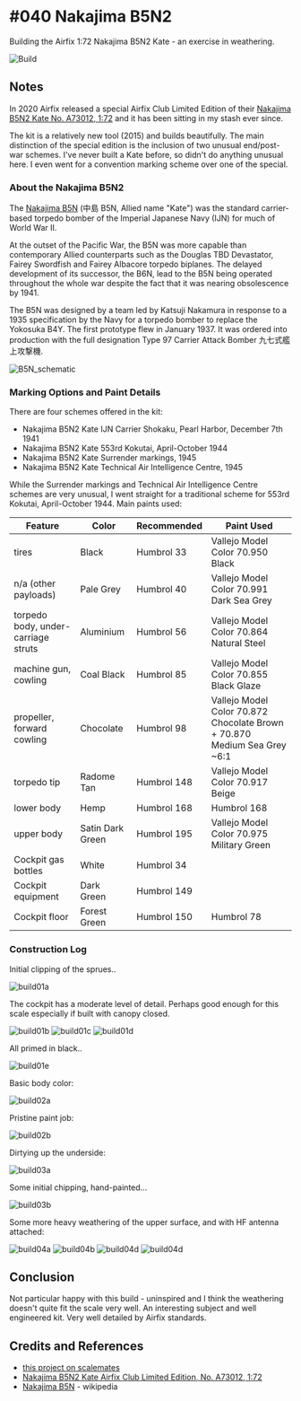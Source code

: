 # #040 Nakajima B5N2

Building the Airfix 1:72 Nakajima B5N2 Kate - an exercise in weathering.

![Build](./assets/NakajimaB5N2_build.jpg?raw=true)

## Notes

In 2020 Airfix released a special Airfix Club Limited Edition of their [Nakajima B5N2 Kate No. A73012, 1:72](https://www.scalemates.com/kits/airfix-a73012-nakajima-b5n2-kate--1293106) and it has been sitting in my stash ever since.

The kit is a relatively new tool (2015) and builds beautifully. The main distinction of the special edition is the inclusion of two unusual end/post-war schemes. I've never built a Kate before, so didn't do anything unusual here. I even went for a convention marking scheme over one of the special.

### About the Nakajima B5N2

The [Nakajima B5N](https://en.wikipedia.org/wiki/Nakajima_B5N) (中島 B5N, Allied name "Kate") was the standard carrier-based torpedo bomber of the Imperial Japanese Navy (IJN) for much of World War II.

At the outset of the Pacific War, the B5N was more capable than contemporary Allied counterparts such as the Douglas TBD Devastator, Fairey Swordfish and Fairey Albacore torpedo biplanes.
The delayed development of its successor, the B6N, lead to the B5N being operated throughout the whole war despite the fact that it was nearing obsolescence by 1941.

The B5N was designed by a team led by Katsuji Nakamura in response to a 1935 specification by the Navy for a torpedo bomber to replace the Yokosuka B4Y.
The first prototype flew in January 1937.
It was  ordered into production with the full designation Type 97 Carrier Attack Bomber 九七式艦上攻撃機.

![B5N_schematic](./assets/B5N_schematic.jpg?raw=true)

### Marking Options and Paint Details

There are four schemes offered in the kit:

* Nakajima B5N2 Kate IJN Carrier Shokaku, Pearl Harbor, December 7th 1941
* Nakajima B5N2 Kate 553rd Kokutai, April-October 1944
* Nakajima B5N2 Kate Surrender markings, 1945
* Nakajima B5N2 Kate Technical Air Intelligence Centre, 1945

While the Surrender markings and Technical Air Intelligence Centre schemes are very unusual, I went straight for a traditional
scheme for 553rd Kokutai, April-October 1944. Main paints used:

| Feature                             | Color            | Recommended | Paint Used |
|-------------------------------------|------------------|-------------|------------|
| tires                               | Black            | Humbrol 33  | Vallejo Model Color 70.950 Black           |
| n/a (other payloads)                | Pale Grey        | Humbrol 40  | Vallejo Model Color 70.991 Dark Sea Grey   |
| torpedo body, under-carriage struts | Aluminium        | Humbrol 56  | Vallejo Model Color 70.864 Natural Steel   |
| machine gun, cowling                | Coal Black       | Humbrol 85  | Vallejo Model Color 70.855 Black Glaze     |
| propeller, forward cowling          | Chocolate        | Humbrol 98  | Vallejo Model Color 70.872 Chocolate Brown + 70.870 Medium Sea Grey ~6:1 |
| torpedo tip                         | Radome Tan       | Humbrol 148 | Vallejo Model Color 70.917 Beige           |
| lower body                          | Hemp             | Humbrol 168 | Humbrol 168                                |
| upper body                          | Satin Dark Green | Humbrol 195 | Vallejo Model Color 70.975 Military Green  |
| Cockpit gas bottles                 | White            | Humbrol 34  |   |
| Cockpit equipment                   | Dark Green       | Humbrol 149 |   |
| Cockpit floor                       | Forest Green     | Humbrol 150 | Humbrol 78  |

### Construction Log

Initial clipping of the sprues..

![build01a](./assets/build01a.jpg?raw=true)

The cockpit has a moderate level of detail. Perhaps good enough for this scale especially if built with canopy closed.

![build01b](./assets/build01b.jpg?raw=true)
![build01c](./assets/build01c.jpg?raw=true)
![build01d](./assets/build01d.jpg?raw=true)

All primed in black..

![build01e](./assets/build01e.jpg?raw=true)

Basic body color:

![build02a](./assets/build02a.jpg?raw=true)

Pristine paint job:

![build02b](./assets/build02b.jpg?raw=true)

Dirtying up the underside:

![build03a](./assets/build03a.jpg?raw=true)

Some initial chipping, hand-painted...

![build03b](./assets/build03b.jpg?raw=true)

Some more heavy weathering of the upper surface, and with HF antenna attached:

![build04a](./assets/build04a.jpg?raw=true)
![build04b](./assets/build04b.jpg?raw=true)
![build04d](./assets/build04d.jpg?raw=true)
![build04d](./assets/build04d.jpg?raw=true)

## Conclusion

Not particular happy with this build - uninspired and I think the weathering doesn't quite fit the scale very well.
An interesting subject and well engineered kit. Very well detailed by Airfix standards.

## Credits and References

* [this project on scalemates](https://www.scalemates.com/profiles/mate.php?id=74137&p=projects&project=124012)
* [Nakajima B5N2 Kate Airfix Club Limited Edition, No. A73012, 1:72](https://www.scalemates.com/kits/airfix-a73012-nakajima-b5n2-kate--1293106)
* [Nakajima B5N](https://en.wikipedia.org/wiki/Nakajima_B5N) - wikipedia
